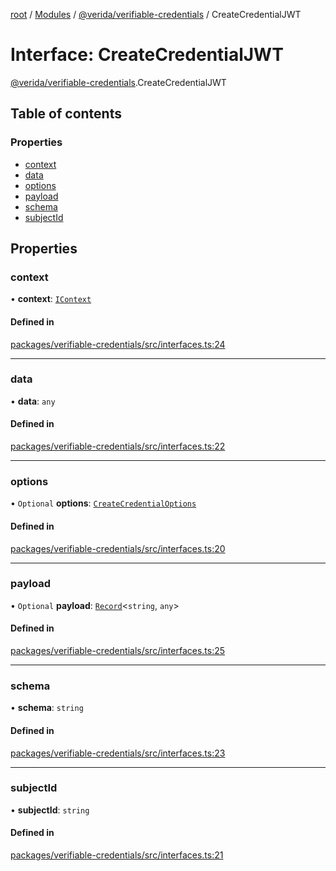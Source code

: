 [root](../README.md) / [Modules](../modules.md) / [@verida/verifiable-credentials](../modules/verida_verifiable_credentials.md) / CreateCredentialJWT

# Interface: CreateCredentialJWT

[@verida/verifiable-credentials](../modules/verida_verifiable_credentials.md).CreateCredentialJWT

## Table of contents

### Properties

- [context](verida_verifiable_credentials.CreateCredentialJWT.md#context)
- [data](verida_verifiable_credentials.CreateCredentialJWT.md#data)
- [options](verida_verifiable_credentials.CreateCredentialJWT.md#options)
- [payload](verida_verifiable_credentials.CreateCredentialJWT.md#payload)
- [schema](verida_verifiable_credentials.CreateCredentialJWT.md#schema)
- [subjectId](verida_verifiable_credentials.CreateCredentialJWT.md#subjectid)

## Properties

### context

• **context**: [`IContext`](verida_verifiable_credentials._internal_.IContext.md)

#### Defined in

[packages/verifiable-credentials/src/interfaces.ts:24](https://github.com/verida/verida-js/blob/a690f60/packages/verifiable-credentials/src/interfaces.ts#L24)

___

### data

• **data**: `any`

#### Defined in

[packages/verifiable-credentials/src/interfaces.ts:22](https://github.com/verida/verida-js/blob/a690f60/packages/verifiable-credentials/src/interfaces.ts#L22)

___

### options

• `Optional` **options**: [`CreateCredentialOptions`](verida_verifiable_credentials.CreateCredentialOptions.md)

#### Defined in

[packages/verifiable-credentials/src/interfaces.ts:20](https://github.com/verida/verida-js/blob/a690f60/packages/verifiable-credentials/src/interfaces.ts#L20)

___

### payload

• `Optional` **payload**: [`Record`](../modules/verida_verifiable_credentials._internal_.md#record)<`string`, `any`\>

#### Defined in

[packages/verifiable-credentials/src/interfaces.ts:25](https://github.com/verida/verida-js/blob/a690f60/packages/verifiable-credentials/src/interfaces.ts#L25)

___

### schema

• **schema**: `string`

#### Defined in

[packages/verifiable-credentials/src/interfaces.ts:23](https://github.com/verida/verida-js/blob/a690f60/packages/verifiable-credentials/src/interfaces.ts#L23)

___

### subjectId

• **subjectId**: `string`

#### Defined in

[packages/verifiable-credentials/src/interfaces.ts:21](https://github.com/verida/verida-js/blob/a690f60/packages/verifiable-credentials/src/interfaces.ts#L21)
